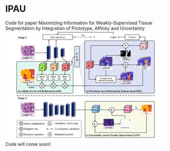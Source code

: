 # IPAU
Code for paper Maximizing Information for Weakly-Supervised Tissue Segmentation by Integration of Prototype, Affinity and Uncertainty
![image](fig/workflow_ljt.png)
Code will come soon!
